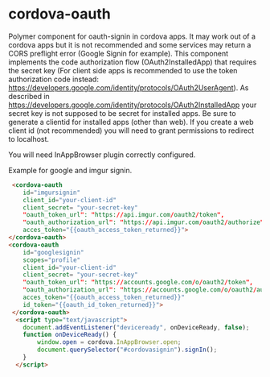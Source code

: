 # cordova-oauth
Polymer component for oauth-signin in cordova apps. It may work out of a cordova apps but it is not recommended and some services may return a CORS preflight error (Google Signin for example). This component implements the code authorization flow (OAuth2InstalledApp) that requires the secret key (For client side apps is recommended to use the token authorization code instead: https://developers.google.com/identity/protocols/OAuth2UserAgent). As described in https://developers.google.com/identity/protocols/OAuth2InstalledApp your secret key is not supposed to be secret for installed apps. Be sure to generate a clientid for installed apps (other than web). If you create a web client id (not recommended) you will need to grant permissions to redirect to localhost. 

You will need InAppBrowser plugin correctly configured.

Example for google and imgur signin.

```html
 <cordova-oauth
    id="imgursignin" 
    client_id="your-client-id"
    client_secret= "your-secret-key"
    "oauth_token_url": "https://api.imgur.com/oauth2/token",
    "oauth_authorization_url": "https://api.imgur.com/oauth2/authorize",
    acces_token="{{oauth_access_token_returned}}">
</cordova-oauth>
<cordova-oauth
    id="googlesignin" 
    scopes="profile"
    client_id="your-client-id"
    client_secret= "your-secret-key"
    "oauth_token_url": "https://accounts.google.com/o/oauth2/token",
    "oauth_authorization_url": "https://accounts.google.com/o/oauth2/auth",
    acces_token="{{oauth_access_token_returned}}"
    id_token="{{oauth_id_token_returned}}">
 </cordova-oauth>
  <script type="text/javascript">
	document.addEventListener("deviceready", onDeviceReady, false);
	function onDeviceReady() {	    
	    window.open = cordova.InAppBrowser.open;
	    document.querySelector("#cordovasignin").signIn();
	}
  </script>
```